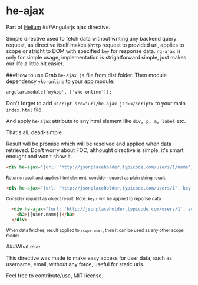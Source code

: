he-ajax
=======
Part of [Helium](https://github.com/vko-online/helium)
###Angularjs ajax directive.

Simple directive used to fetch data without writing any backend query request, as directive itself makes `$http` request to provided url, applies to scope or stright to DOM with specified `key` for response data. `ng-ajax` is only for simple usage, implementation is strightforward simple, just makes our life a little bit easier.

###How to use
Grab `he-ajax.js` file from dist folder. 
Then module dependency `vko-online` to your app module:
```html
angular.module('myApp', ['vko-online']);
```
Don't forget to add `<script src="url/he-ajax.js"></script>` to your main `index.html` file.

And apply `he-ajax` attribute to any html element like `div, p, a, label` etc. 

That's all, dead-simple.

Result will be promise which will be resolved and applied when data retrieved.
Don't worry about FOC, althought directive is simple, it's smart enought and won't show it.
```html
<div he-ajax="{url: 'http://jsonplaceholder.typicode.com/users/1/name'}"></div>
```
<sup>Returns result and applies html element, consider request as plain string result.</sup>

```html
<div he-ajax="{url: 'http://jsonplaceholder.typicode.com/users/1', key: 'name'}"></div>
```
<sup>Consider request as object result. Note: `key` - will be applied to reponse data</sup>

```html
  <div he-ajax="{url: 'http://jsonplaceholder.typicode.com/users/1', scope: 'user'}">
  	<h3>{{user.name}}</h3>
  </div>
```
<sup>When data fetches, result applied to `scope.user`, then it can be used as any other scope model</sup>

###What else

This directive was made to make easy access for user data, such as username, email, without any force, useful for static urls.

Feel free to contribute/use, MIT license.
